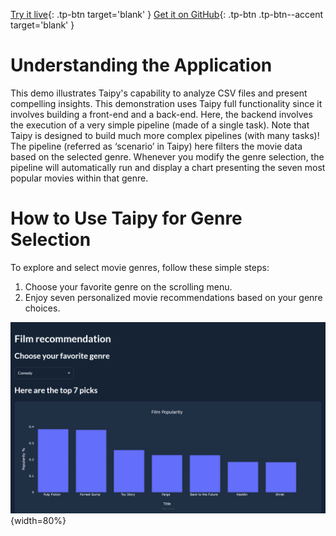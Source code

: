 
[Try it live](https://demo-movie-genre.taipy.cloud/){: .tp-btn target='blank' }
[Get it on GitHub](https://github.com/Avaiga/demo-movie-genre){: .tp-btn .tp-btn--accent target='blank' }

# Understanding the Application
This demo illustrates Taipy's capability to analyze CSV files 
and present compelling insights. This demonstration uses Taipy 
full functionality since it involves building a front-end and a 
back-end. Here, the backend involves the execution of a very simple 
pipeline (made of a single task). Note that Taipy is designed to build 
much more complex pipelines (with many tasks)!
The pipeline (referred as ‘scenario’ in Taipy) here filters the movie 
data based on the selected genre. Whenever you modify the genre selection, 
the pipeline will automatically run and display a chart presenting the seven 
most popular movies within that genre.



# How to Use Taipy for Genre Selection
To explore and select movie genres, follow these simple steps:

1. Choose your favorite genre on the scrolling menu.
2. Enjoy seven personalized movie recommendations based on your genre choices.

![Movie Genre Selector](images/movie-genre-selector.png){width=80%}

